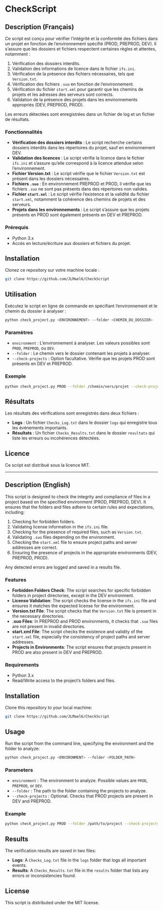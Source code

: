 
# CheckScript

## Description (Français)

Ce script est conçu pour vérifier l’intégrité et la conformité des fichiers dans un projet en fonction de l’environnement spécifié (PROD, PREPROD, DEV). Il s’assure que les dossiers et fichiers respectent certaines règles et attentes, notamment :

1. Vérification des dossiers interdits.
2. Validation des informations de licence dans le fichier `ifs.ini`.
3. Vérification de la présence des fichiers nécessaires, tels que `Version.txt`.
4. Vérification des fichiers `.suo` en fonction de l’environnement.
5. Vérification du fichier `start.xml` pour garantir que les chemins de projets et les adresses des serveurs sont corrects.
6. Validation de la présence des projets dans les environnements appropriés (DEV, PREPROD, PROD).

Les erreurs détectées sont enregistrées dans un fichier de log et un fichier de résultats.

### Fonctionnalités

- **Vérification des dossiers interdits** : Le script recherche certains dossiers interdits dans les répertoires du projet, sauf en environnement DEV.
- **Validation des licences** : Le script vérifie la licence dans le fichier `ifs.ini` et s’assure qu’elle correspond à la licence attendue selon l’environnement.
- **Fichier Version.txt** : Le script vérifie que le fichier `Version.txt` est présent dans les dossiers nécessaires.
- **Fichiers `.suo`** : En environnement PREPROD et PROD, il vérifie que les fichiers `.suo` ne sont pas présents dans des répertoires non valides.
- **Fichier `start.xml`** : Le script vérifie l’existence et la validité du fichier `start.xml`, notamment la cohérence des chemins de projets et des serveurs.
- **Projets dans les environnements** : Le script s’assure que les projets présents en PROD sont également présents en DEV et PREPROD.

### Prérequis

- Python 3.x
- Accès en lecture/écriture aux dossiers et fichiers du projet.

## Installation

Clonez ce repository sur votre machine locale :

```bash
git clone https://github.com/JLMael6/CheckScript
```

## Utilisation

Exécutez le script en ligne de commande en spécifiant l’environnement et le chemin du dossier à analyser :

```bash
python check_project.py <ENVIRONNEMENT> --folder <CHEMIN_DU_DOSSIER>
```

### Paramètres

- `environment` : L’environnement à analyser. Les valeurs possibles sont `PROD`, `PREPROD`, ou `DEV`.
- `--folder` : Le chemin vers le dossier contenant les projets à analyser.
- `--check-projects` : Option facultative. Vérifie que les projets PROD sont présents en DEV et PREPROD.

### Exemple

```bash
python check_project.py PROD --folder /chemin/vers/projet --check-projects
```

## Résultats

Les résultats des vérifications sont enregistrés dans deux fichiers :

- **Logs** : Un fichier `Checks_Log.txt` dans le dossier `logs` qui enregistre tous les événements importants.
- **Résultats** : Un fichier `Checks_Results.txt` dans le dossier `resultats` qui liste les erreurs ou incohérences détectées.

## Licence

Ce script est distribué sous la licence MIT.

---

## Description (English)

This script is designed to check the integrity and compliance of files in a project based on the specified environment (PROD, PREPROD, DEV). It ensures that the folders and files adhere to certain rules and expectations, including:

1. Checking for forbidden folders.
2. Validating license information in the `ifs.ini` file.
3. Checking for the presence of required files, such as `Version.txt`.
4. Validating `.suo` files depending on the environment.
5. Checking the `start.xml` file to ensure project paths and server addresses are correct.
6. Ensuring the presence of projects in the appropriate environments (DEV, PREPROD, PROD).

Any detected errors are logged and saved in a results file.

### Features

- **Forbidden Folders Check**: The script searches for specific forbidden folders in project directories, except in the DEV environment.
- **License Validation**: The script checks the license in the `ifs.ini` file and ensures it matches the expected license for the environment.
- **Version.txt File**: The script checks that the `Version.txt` file is present in the necessary directories.
- **.suo Files**: In PREPROD and PROD environments, it checks that `.suo` files are not present in invalid directories.
- **start.xml File**: The script checks the existence and validity of the `start.xml` file, especially the consistency of project paths and server addresses.
- **Projects in Environments**: The script ensures that projects present in PROD are also present in DEV and PREPROD.

### Requirements

- Python 3.x
- Read/Write access to the project’s folders and files.

## Installation

Clone this repository to your local machine:

```bash
git clone https://github.com/JLMael6/CheckScript
```

## Usage

Run the script from the command line, specifying the environment and the folder to analyze:

```bash
python check_project.py <ENVIRONMENT> --folder <FOLDER_PATH>
```

### Parameters

- `environment` : The environment to analyze. Possible values are `PROD`, `PREPROD`, or `DEV`.
- `--folder` : The path to the folder containing the projects to analyze.
- `--check-projects` : Optional. Checks that PROD projects are present in DEV and PREPROD.

### Example

```bash
python check_project.py PROD --folder /path/to/project --check-projects
```

## Results

The verification results are saved in two files:

- **Logs**: A `Checks_Log.txt` file in the `logs` folder that logs all important events.
- **Results**: A `Checks_Results.txt` file in the `results` folder that lists any errors or inconsistencies found.

## License

This script is distributed under the MIT license.
